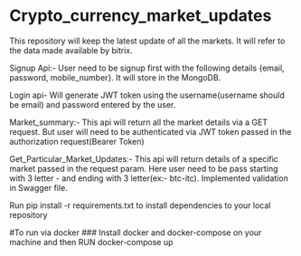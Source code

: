 # Crypto_currency_market_updates

This repository will keep the latest update of all the markets. It will refer to the data made available by bitrix.

Signup Api:- User need to be signup first with the following details {email, password, mobile_number}. It will store in the MongoDB.

Login api- Will generate JWT token using the username(username should be email) and password  entered by the user.

Market_summary:- This api will return all the market details via a GET request. But user will need to be authenticated via JWT token passed in the authorization request(Bearer Token)

Get_Particular_Market_Updates:- This api will return details of a specific market passed in the request param. Here user need to be pass starting with 3 letter - and ending with 3 letter(ex:- btc-itc). Implemented validation in Swagger file.

Run pip install -r requirements.txt to install dependencies to your local repository

#To run via docker ### Install docker and docker-compose on your machine and then RUN docker-compose up